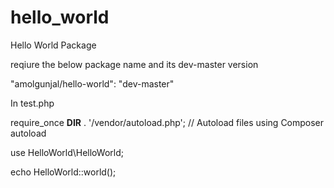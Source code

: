 # hello_world
Hello World Package

reqiure the below package name and its dev-master version

"amolgunjal/hello-world": "dev-master"

In test.php

require_once __DIR__ . '/vendor/autoload.php'; // Autoload files using Composer autoload

use HelloWorld\HelloWorld;

echo HelloWorld::world();
